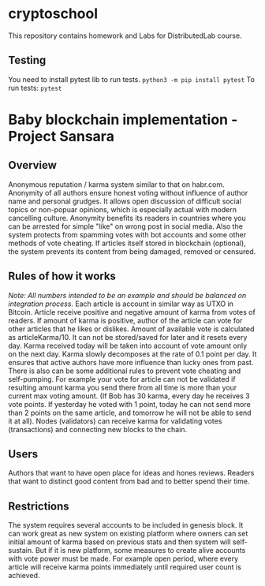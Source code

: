 # cryptoschool
This repository contains homework and Labs for DistributedLab course.

## Testing
You need to install pytest lib to run tests. `python3 -m pip install pytest`
To run tests: `pytest`

# Baby blockchain implementation - Project Sansara
## Overview
Anonymous reputation / karma system similar to that on habr.com. Anonymity of all authors ensure honest voting without influence of author name and personal grudges. It allows open discussion of difficult social topics or non-popuar opinions, which is especially actual with modern cancelling culture. Anonymity benefits its readers in countries where you can be arrested for simple "like" on wrong post in social media. Also the system protects from spamming votes with bot accounts and some other methods of vote cheating. 
If articles itself stored in blockchain (optional), the system prevents its content from being damaged, removed or censured. 

## Rules of how it works
*Note: All numbers intended to be an example and should be balanced on integration process.*
Each article is account in similar way as UTXO in Bitcoin. Article receive positive and negative amount of karma from votes of readers. If amount of karma is positive, author of the article can vote for other articles that he likes or dislikes. Amount of available vote is calculated as articleKarma/10. It can not be stored/saved for later and it resets every day. 
Karma received today will be taken into account of vote amount only on the next day. Karma slowly decomposes at the rate of 0.1 point per day. It ensures that active authors have more influence than lucky ones from past. 
There is also can be some additional rules to prevent vote cheating and self-pumping. For example your vote for article can not be validated if resulting amount karma you send there from all time is more than your current max voting amount. (If Bob has 30 karma, every day he receives 3 vote points. If yesterday he voted with 1 point, today he can not send more than 2 points on the same article, and tomorrow he will not be able to send it at all).
Nodes (validators) can receive karma for validating votes (transactions) and connecting new blocks to the chain.

## Users
Authors that want to have open place for ideas and hones reviews. Readers that want to distinct good content from bad and to better spend their time.

## Restrictions 
The system requires several accounts to be included in genesis block. It can work great as new system on existing platform where owners can set initial amount of karma based on previous stats and then system will self-sustain. But if it is new platform, some measures to create alive accounts with vote power must be made. For example open period, where every article will receive karma points immediately until required user count is achieved. 
